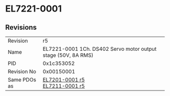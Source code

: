 # EL7221-0001

## Revisions
<table>
<tr>
<td>Revision</td>
<td>r5</td>
</tr>
<tr>
<td>Name</td>
<td>EL7221-0001 1Ch. DS402 Servo motor output stage (50V, 8A RMS)</td>
</tr>
<tr>
<td>PID</td>
<td>0x1c353052</td>
</tr>
<tr>
<td>Revision No</td>
<td>0x00150001</td>
</tr>
<tr>
<td>Same PDOs as</td>
<td><a href="EL7201-0001.md">EL7201-0001 r5</a><br/><a href="EL7211-0001.md">EL7211-0001 r5</a></td>
</tr>
</table>
